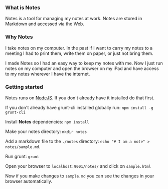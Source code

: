 ### What is Notes
Notes is a tool for managing my notes at work. Notes are stored in Markdown and accessed via the Web.

### Why Notes
I take notes on my computer. In the past if I want to carry my notes to a meeting I had to print them, write them on paper, or just not bring them.

I made Notes so I had an easy way to keep my notes with me. Now I just run notes on my computer and open the browser on my iPad and have access to my notes wherever I have the internet.

### Getting started

Notes runs on [NodeJS](http://nodejs.org/download/). If you don't already have it installed do that first.

If you don't already have grunt-cli installed globally run:
```npm install -g grunt-cli```

Install **Notes** dependencies:
```npm install```

Make your notes directory:
```mkdir notes```

Add a markdown file to the ```./notes``` directory:
```echo "# I am a note" > notes/sample.md```.

Run grunt:
```grunt```

Open your browser to ```localhost:9001/notes/``` and click on ```sample.html```

Now if you make changes to ```sample.md``` you can see the changes in your browser automatically.